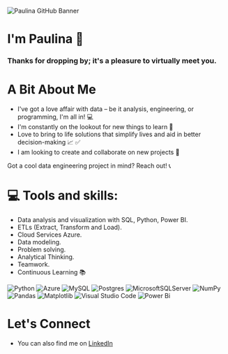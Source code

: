 ![Paulina GitHub Banner](https://github.com/pariasm97/pariasm97/assets/118777139/e892b971-9732-4aa6-adf0-70cf214a7e19)

# I'm Paulina 👋

### Thanks for dropping by; it's a pleasure to virtually meet you.

# A Bit About Me

- I've got a love affair with data – be it analysis, engineering, or programming, I'm all in! 💻
- I'm constantly on the lookout for new things to learn :book:
- Love to bring to life solutions that simplify lives and aid in better decision-making :chart_with_upwards_trend: :white_check_mark:
- I am looking to create and collaborate on new projects :eyes:

Got a cool data engineering project in mind? Reach out! :telephone_receiver:


# 💻 Tools and skills:

- Data analysis and visualization with SQL, Python, Power BI.
- ETLs (Extract, Transform and Load).
- Cloud Services Azure.
- Data modeling.
- Problem solving.
- Analytical Thinking.
- Teamwork.
- Continuous Learning :books:

![Python](https://img.shields.io/badge/python-3670A0?style=for-the-badge&logo=python&logoColor=ffdd54) ![Azure](https://img.shields.io/badge/azure-%230072C6.svg?style=for-the-badge&logo=microsoftazure&logoColor=white) ![MySQL](https://img.shields.io/badge/mysql-%2300000f.svg?style=for-the-badge&logo=mysql&logoColor=white) ![Postgres](https://img.shields.io/badge/postgres-%23316192.svg?style=for-the-badge&logo=postgresql&logoColor=white) ![MicrosoftSQLServer](https://img.shields.io/badge/Microsoft%20SQL%20Server-CC2927?style=for-the-badge&logo=microsoft%20sql%20server&logoColor=white) ![NumPy](https://img.shields.io/badge/numpy-%23013243.svg?style=for-the-badge&logo=numpy&logoColor=white) ![Pandas](https://img.shields.io/badge/pandas-%23150458.svg?style=for-the-badge&logo=pandas&logoColor=white) ![Matplotlib](https://img.shields.io/badge/Matplotlib-%23ffffff.svg?style=for-the-badge&logo=Matplotlib&logoColor=black) ![Visual Studio Code](https://img.shields.io/badge/Visual%20Studio%20Code-0078d7.svg?style=for-the-badge&logo=visual-studio-code&logoColor=white) ![Power Bi](https://img.shields.io/badge/power_bi-F2C811?style=for-the-badge&logo=powerbi&logoColor=black)

<!--![Azure](https://img.shields.io/badge/azure-%230072C6.svg?style=for-the-badge&logo=microsoftazure&logoColor=white) -->

# Let's Connect

- You can also find me on [LinkedIn](https://www.linkedin.com/in/paulina-arias-munoz-dataanalytics/)




<!--
**pariasm97/pariasm97** is a ✨ _special_ ✨ repository because its `README.md` (this file) appears on your GitHub profile.

Here are some ideas to get you started:

- 🔭 I’m currently working on ...
- 🌱 I’m currently learning ...
- 👯 I’m looking to collaborate on ...
- 🤔 I’m looking for help with ...
- 💬 Ask me about ...
- 📫 How to reach me: ...
- 😄 Pronouns: ...
- ⚡ Fun fact: ...
-->
